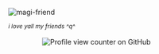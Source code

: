 
![magi-friend](https://github.com/user-attachments/assets/ade11791-de85-42b2-9d50-1471eb2b42c6)

<sub>_i love yall my friends ^q^_<sub/>

ㅤㅤㅤㅤㅤ  ![Profile view counter on GitHub](https://komarev.com/ghpvc/?username=25-00-at&color=73cdb6)
